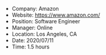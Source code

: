 * Company: Amazon
* Website: https://www.amazon.com/
* Position: Software Engineer
* Manager: Online
* Location: Los Angeles, CA
* Date: 2020/07/11
* Time: 1.5 hours
